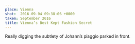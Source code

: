 ```yaml
---
place: Vienna
shot:  2016-09-04 09:38:06 +0000
taken: September 2016
title: Vienna’s Best Kept Fashion Secret
---
```


Really digging the subtlety of Johann’s piaggio parked in front.

